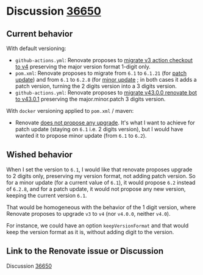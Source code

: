 # Discussion [36650](https://github.com/renovatebot/renovate/discussions/36650)

## Current behavior

With default versioning:

- `github-actions.yml`: Renovate proposes to [migrate v3 action checkout to v4](https://github.com/guilhem-martin/renovate-omit-patch-version/actions/runs/15851512827/job/44685935010#step:3:588) preserving the major version format 1-digit only.
- `pom.xml`: Renovate proposes to migrate from `6.1` to `6.1.21` (for [patch update](https://github.com/guilhem-martin/renovate-omit-patch-version/actions/runs/15851512827/job/44685935010#step:3:678)) and from `6.1` to `6.2.8` (for [minor update](https://github.com/guilhem-martin/renovate-omit-patch-version/actions/runs/15851512827/job/44685935010#step:3:692) ; in both cases it adds a patch version, turning the 2 digits version into a 3 digits version.
- `github-actions.yml`: Renovate proposes to [migrate v43.0.0 renovate bot to v43.0.1](https://github.com/guilhem-martin/renovate-omit-patch-version/actions/runs/15851512827/job/44685935010#step:3:624) preserving the major.minor.patch 3 digits version.

With `docker` versioning applied to `pom.xml` / maven:

- Renovate [does not propose any upgrade](https://github.com/guilhem-martin/renovate-omit-patch-version/actions/runs/15860063567/job/44714802776#step:3:656). It's what I want to achieve for patch update (staying on `6.1` i.e. 2 digits version), but I would have wanted it to propose minor update (from `6.1` to `6.2`).

## Wished behavior

When I set the version to `6.1`, I would like that renovate proposes upgrade to 2 digits only, preserving my version format, not adding patch version.
So for a minor update (for a current value of `6.1`), it would propose `6.2` instead of `6.2.8`, and for a patch update, it would not propose any new version, keeping the current version `6.1`.

That would be homogeneous with the behavior of the 1 digit version, where Renovate proposes to upgrade `v3` to `v4` (nor `v4.0.0`, neither `v4.0`).

For instance, we could have an option `keepVersionFormat` and that would keep the version format as it is, without adding digit to the version.

## Link to the Renovate issue or Discussion

Discussion [36650](https://github.com/renovatebot/renovate/discussions/36650)
